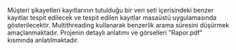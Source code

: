 Müşteri şikayetleri kayıtlarının tutulduğu bir veri seti içerisindeki benzer kayıtlar tespit edilecek ve tespit edilen kayıtlar masaüstü uygulamasında gösterilecektir. Multithreading kullanarak benzerlik arama süresini düşürmek amaçlanmaktadır.
Projenin detaylı anlatımı ve görselleri "Rapor.pdf" kısmında anlatılmaktadır.
